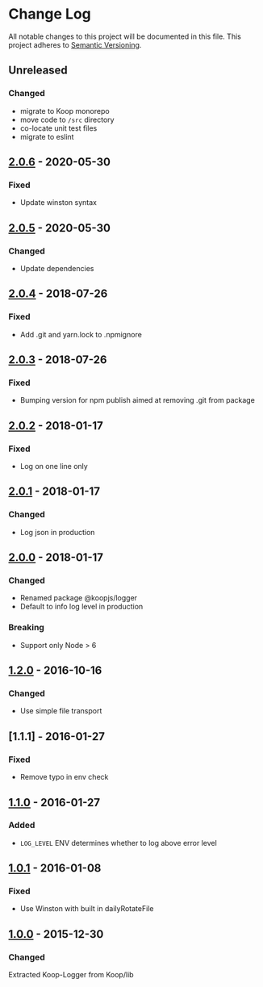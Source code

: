 # Change Log
All notable changes to this project will be documented in this file.
This project adheres to [Semantic Versioning](http://semver.org/).

## Unreleased
### Changed
* migrate to Koop monorepo
* move code to `/src` directory
* co-locate unit test files
* migrate to eslint

## [2.0.6] - 2020-05-30
### Fixed
* Update winston syntax

## [2.0.5] - 2020-05-30
### Changed
* Update dependencies

## [2.0.4] - 2018-07-26
### Fixed
* Add .git and yarn.lock to .npmignore

## [2.0.3] - 2018-07-26
### Fixed
* Bumping version for npm publish aimed at removing .git from package

## [2.0.2] - 2018-01-17
### Fixed
* Log on one line only

## [2.0.1] - 2018-01-17
### Changed
* Log json in production

## [2.0.0] - 2018-01-17
### Changed
* Renamed package @koopjs/logger
* Default to info log level in production

### Breaking
* Support only Node > 6

## [1.2.0] - 2016-10-16
### Changed
* Use simple file transport

## [1.1.1] - 2016-01-27
### Fixed
* Remove typo in env check

## [1.1.0] - 2016-01-27
### Added
* `LOG_LEVEL` ENV determines whether to log above error level

## [1.0.1] - 2016-01-08
### Fixed
* Use Winston with built in dailyRotateFile

## [1.0.0] - 2015-12-30
### Changed
Extracted Koop-Logger from Koop/lib

[2.0.6]: https://www.github.com/koopjs/koop-logger/compare/v2.0.5..v2.0.6
[2.0.5]: https://www.github.com/koopjs/koop-logger/compare/v2.0.4..v2.0.5
[2.0.4]: https://www.github.com/koopjs/koop-logger/compare/v2.0.3..v2.0.4
[2.0.3]: https://www.github.com/koopjs/koop-logger/compare/v2.0.2..v2.0.3
[2.0.2]: https://www.github.com/koopjs/koop-logger/compare/v2.0.1..v2.0.2
[2.0.1]: https://www.github.com/koopjs/koop-logger/compare/v2.0.0..v2.0.1
[2.0.0]: https://www.github.com/koopjs/koop-logger/compare/v1.2.0..v2.0.0
[1.2.0]: https://www.github.com/koopjs/koop-logger/compare/v1.1.1..v1.2.0
[1.1.0]: https://www.github.com/koopjs/koop-logger/compare/v1.0.1..v1.1.0
[1.0.1]: https://www.github.com/koopjs/koop-logger/compare/v1.0.0..v1.0.1
[1.0.0]: https://www.github.com/koopjs/koop-logger/tree/v1.0.0
